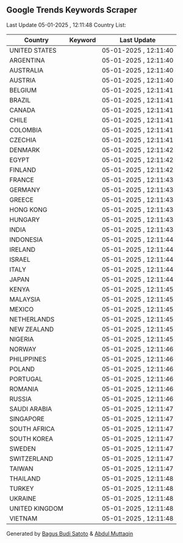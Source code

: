 
## Google Trends Keywords Scraper

Last Update 05-01-2025 , 12:11:48
Country List:

| Country | Keyword | Last Update |
| --- | --- | --- |
| UNITED STATES |  | 05-01-2025 , 12:11:40 |
| ARGENTINA |  | 05-01-2025 , 12:11:40 |
| AUSTRALIA |  | 05-01-2025 , 12:11:40 |
| AUSTRIA |  | 05-01-2025 , 12:11:40 |
| BELGIUM |  | 05-01-2025 , 12:11:41 |
| BRAZIL |  | 05-01-2025 , 12:11:41 |
| CANADA |  | 05-01-2025 , 12:11:41 |
| CHILE |  | 05-01-2025 , 12:11:41 |
| COLOMBIA |  | 05-01-2025 , 12:11:41 |
| CZECHIA |  | 05-01-2025 , 12:11:41 |
| DENMARK |  | 05-01-2025 , 12:11:42 |
| EGYPT |  | 05-01-2025 , 12:11:42 |
| FINLAND |  | 05-01-2025 , 12:11:42 |
| FRANCE |  | 05-01-2025 , 12:11:43 |
| GERMANY |  | 05-01-2025 , 12:11:43 |
| GREECE |  | 05-01-2025 , 12:11:43 |
| HONG KONG |  | 05-01-2025 , 12:11:43 |
| HUNGARY |  | 05-01-2025 , 12:11:43 |
| INDIA |  | 05-01-2025 , 12:11:43 |
| INDONESIA |  | 05-01-2025 , 12:11:44 |
| IRELAND |  | 05-01-2025 , 12:11:44 |
| ISRAEL |  | 05-01-2025 , 12:11:44 |
| ITALY |  | 05-01-2025 , 12:11:44 |
| JAPAN |  | 05-01-2025 , 12:11:44 |
| KENYA |  | 05-01-2025 , 12:11:45 |
| MALAYSIA |  | 05-01-2025 , 12:11:45 |
| MEXICO |  | 05-01-2025 , 12:11:45 |
| NETHERLANDS |  | 05-01-2025 , 12:11:45 |
| NEW ZEALAND |  | 05-01-2025 , 12:11:45 |
| NIGERIA |  | 05-01-2025 , 12:11:45 |
| NORWAY |  | 05-01-2025 , 12:11:46 |
| PHILIPPINES |  | 05-01-2025 , 12:11:46 |
| POLAND |  | 05-01-2025 , 12:11:46 |
| PORTUGAL |  | 05-01-2025 , 12:11:46 |
| ROMANIA |  | 05-01-2025 , 12:11:46 |
| RUSSIA |  | 05-01-2025 , 12:11:46 |
| SAUDI ARABIA |  | 05-01-2025 , 12:11:47 |
| SINGAPORE |  | 05-01-2025 , 12:11:47 |
| SOUTH AFRICA |  | 05-01-2025 , 12:11:47 |
| SOUTH KOREA |  | 05-01-2025 , 12:11:47 |
| SWEDEN |  | 05-01-2025 , 12:11:47 |
| SWITZERLAND |  | 05-01-2025 , 12:11:47 |
| TAIWAN |  | 05-01-2025 , 12:11:47 |
| THAILAND |  | 05-01-2025 , 12:11:48 |
| TURKEY |  | 05-01-2025 , 12:11:48 |
| UKRAINE |  | 05-01-2025 , 12:11:48 |
| UNITED KINGDOM |  | 05-01-2025 , 12:11:48 |
| VIETNAM |  | 05-01-2025 , 12:11:48 |

Generated by [Bagus Budi Satoto](https://github.com/bagussatoto/) & [Abdul Muttaqin](https://github.com/fdciabdul/)
